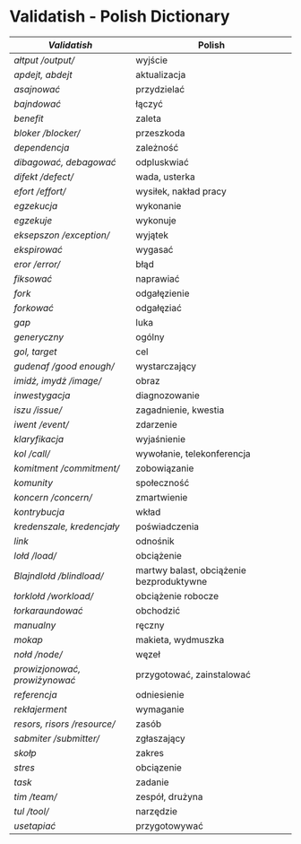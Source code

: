 # Validatish - Polish Dictionary

*Validatish* | Polish
--- | ---
*ałtput /output/* |	wyjście
*apdejt, abdejt* | aktualizacja
*asajnować* | przydzielać
*bajndować* |	łączyć
*benefit* |	zaleta
*bloker /blocker/* | przeszkoda
*dependencja* |	zależność
*dibagować, debagować* | odpluskwiać
*difekt /defect/* | wada, usterka
*efort /effort/* | wysiłek, nakład pracy
*egzekucja*	| wykonanie
*egzekuje* | wykonuje
*eksepszon /exception/* |	wyjątek
*ekspirować* | wygasać
*eror /error/* |	błąd
*fiksować* | naprawiać
*fork* |	odgałęzienie
*forkować* |	odgałęziać
*gap* | luka
*generyczny* | ogólny
*gol, target* | cel
*gudenaf /good enough/* | wystarczający
*imidż, imydż /image/* | obraz
*inwestygacja* |	diagnozowanie
*iszu /issue/* | zagadnienie, kwestia
*iwent /event/* | zdarzenie
*klaryfikacja* | wyjaśnienie
*kol /call/* | wywołanie, telekonferencja
*komitment /commitment/* |	zobowiązanie
*komunity* |społeczność
*koncern /concern/* |zmartwienie
*kontrybucja* |	wkład
*kredenszale, kredencjały* | poświadczenia
*link* | odnośnik
*lołd /load/* | obciążenie
*Blajndlołd /blindload/* | martwy balast, obciążenie bezproduktywne
*łorklołd /workload/* | obciążenie robocze
*łorkaraundować* |	obchodzić
*manualny* | ręczny
*mokap* |	makieta, wydmuszka
*nołd /node/* | węzeł
*prowizjonować, prowiżynować* | przygotować, zainstalować
*referencja* | odniesienie
*rekłajerment* | wymaganie
*resors, risors /resource/* | zasób
*sabmiter /submitter/* | zgłaszający
*skołp* | zakres
*stres* | obciązenie
*task* | zadanie
*tim /team/* | zespół, drużyna
*tul /tool/* | narzędzie
*usetapiać* |przygotowywać
